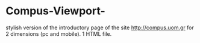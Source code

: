 # Compus-Viewport-
 stylish version of the introductory page of the site http://compus.uom.gr for 2 dimensions (pc and mobile). 1 HTML file.
